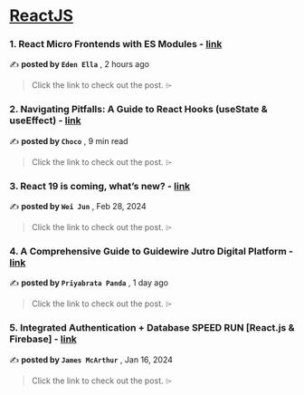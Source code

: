 
<h1><a href=https://medium.com/tag/reactjs/recommended target="_blank" rel="noopener noreferrer">ReactJS</a></h1>
<h3>1. React Micro Frontends with ES Modules - <a href=https://medium.com/bitsrc/react-micro-frontends-with-es-modules-bfed32014d3c?source=tag_recommended_feed---------0-84----------reactjs----------1a2d6ff9_7368_406f_9809_75e3031d2314------- target="_blank" rel="noopener noreferrer">link</a></h3>

✍️ **posted by `Eden Ella`** <date> , 2 hours ago</date>

<blockquote>Click the link to check out the post. ⌲</blockquote>

<h3>2. Navigating Pitfalls: A Guide to React Hooks (useState & useEffect) - <a href=https://medium.com/@Choco23/navigating-pitfalls-a-guide-to-react-hooks-usestate-useeffect-2aa2d1eca746?source=tag_recommended_feed---------1-107----------reactjs----------1a2d6ff9_7368_406f_9809_75e3031d2314------- target="_blank" rel="noopener noreferrer">link</a></h3>

✍️ **posted by `Choco`** <date> , 9 min read</date>

<blockquote>Click the link to check out the post. ⌲</blockquote>

<h3>3. React 19 is coming, what’s new? - <a href=https://medium.com/stackademic/react-19-is-coming-whats-new-79e2d4b948e4?source=tag_recommended_feed---------2-85----------reactjs----------1a2d6ff9_7368_406f_9809_75e3031d2314------- target="_blank" rel="noopener noreferrer">link</a></h3>

✍️ **posted by `Wei Jun`** <date> , Feb 28, 2024</date>

<blockquote>Click the link to check out the post. ⌲</blockquote>

<h3>4. A Comprehensive Guide to Guidewire Jutro Digital Platform - <a href=https://medium.com/@priyabratapanda.13/a-beginners-guide-to-guidewire-jutro-digital-platform-23520f1e047b?source=tag_recommended_feed---------3-84----------reactjs----------1a2d6ff9_7368_406f_9809_75e3031d2314------- target="_blank" rel="noopener noreferrer">link</a></h3>

✍️ **posted by `Priyabrata Panda`** <date> , 1 day ago</date>

<blockquote>Click the link to check out the post. ⌲</blockquote>

<h3>5. Integrated Authentication + Database SPEED RUN [React.js & Firebase] - <a href=https://medium.com/dev-genius/integrated-authentication-database-speed-run-react-js-firebase-39f577d28666?source=tag_recommended_feed---------4-107----------reactjs----------1a2d6ff9_7368_406f_9809_75e3031d2314------- target="_blank" rel="noopener noreferrer">link</a></h3>

✍️ **posted by `James McArthur`** <date> , Jan 16, 2024</date>

<blockquote>Click the link to check out the post. ⌲</blockquote>

